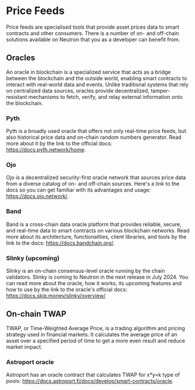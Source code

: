 # Price Feeds

Price feeds are specialised tools that provide asset prices data to smart contracts and other consumers. There is a number of on- and off-chain solutions available on Neutron that you as a developer can benefit from.

## Oracles

An oracle in blockchain is a specialized service that acts as a bridge between the blockchain and the outside world, enabling smart contracts to interact with real-world data and events. Unlike traditional systems that rely on centralized data sources, oracles provide decentralized, tamper-resistant mechanisms to fetch, verify, and relay external information onto the blockchain.

### Pyth

Pyth is a broadly used oracle that offers not only real-time price feeds, but also historical price data and on-chain random numbers generator. Read more about it by the link to the official docs: https://docs.pyth.network/home.

### Ojo

Ojo is a decentralized security-first oracle network that sources price data from a diverse catalog of on- and off-chain sources. Here's a link to the docs so you can get familiar with its advantages and usage: https://docs.ojo.network/.

### Band

Band is a cross-chain data oracle platform that provides reliable, secure, and real-time data to smart contracts on various blockchain networks. Read more about its architecture, functionalities, client libraries, and tools by the link to the docs: https://docs.bandchain.org/.

### Slinky (upcoming)

Slinky is an on-chain consensus-level oracle running by the chain validators. Slinky is coming to Neutron in the next release in July 2024. You can read more about the oracle, how it works, its upcoming features and how to use by the link to the oracle's official docs: https://docs.skip.money/slinky/overview/

## On-chain TWAP

TWAP, or Time-Weighted Average Price, is a trading algorithm and pricing strategy used in financial markets. It calculates the average price of an asset over a specified period of time to get a more even result and reduce market impact.

### Astroport oracle

Astroport has an oracle contract that calculates TWAP for x*y=k type of pools: https://docs.astroport.fi/docs/develop/smart-contracts/oracle.
